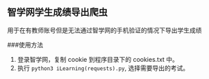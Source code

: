 ## 智学网学生成绩导出爬虫
用于在有教师账号但是无法通过智学网的手机验证的情况下导出学生成绩

###使用方法
1. 登录智学网，复制 cookie 到程序目录下的 cookies.txt 中。
2. 执行 `python3 iLearning(requests).py`, 选择需要导出的考试。